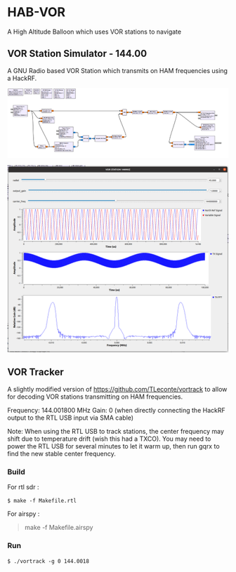# HAB-VOR
A High Altitude Balloon which uses VOR stations to navigate

## VOR Station Simulator - 144.00

A GNU Radio based VOR Station which transmits on HAM frequencies using a HackRF.

![diagram](vor_station_144/screenshots/GNURadio_VOR_Station.png "GNU Radio VOR Station Diagram")

![gui](vor_station_144/screenshots/GNURadio_VOR_Station_GUI.png "GNU Radio VOR Station GUI")

## VOR Tracker

A slightly modified version of https://github.com/TLeconte/vortrack to allow for decoding VOR stations transmitting on HAM frequencies.

Frequency: 144.001800 MHz
Gain: 0 (when directly connecting the HackRF output to the RTL USB input via SMA cable)

Note: When using the RTL USB to track stations, the center frequency may shift due to temperature drift (wish this had a TXCO). You may need to power the RTL USB for several minutes to let it warm up, then run gqrx to find the new stable center frequency.

### Build

For rtl sdr :
```
$ make -f Makefile.rtl
```

For airspy :
> make -f Makefile.airspy


### Run
```
$ ./vortrack -g 0 144.0018
```

